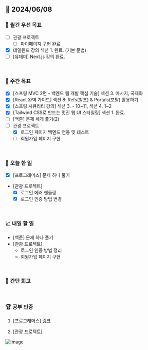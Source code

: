 ## 📅 2024/06/08

### 🚀 월간 우선 목표

- [ ] 관광 프로젝트
  - [ ] 마이페이지 구현 완료
- [x] 테일윈드 강의 섹션 1. 완료. (기본 문법)
- [ ] [유데미] Next.js 강의 완료.

<br />

### 👏 주간 목표

- [x] [스프링 MVC 2편 - 백엔드 웹 개발 핵심 기술] 섹션 3. 메시지, 국제화
- [x] [React 완벽 가이드] 섹션 8: Refs(참조) & Portals(포탈) 활용하기
- [x] [스프링 시큐리티 강의] 섹션 3. - 10~11, 섹션 4. 1~2
- [x] [Tailwind CSS로 만드는 멋진 웹 UI 스타일링] 섹션 1. 완료.
- [ ] [백준] 문제 세개 풀기(2)
- [ ] 관광 프로젝트
  - [x] 로그인 페이지 백엔드 연동 및 테스트
  - [ ] 회원가입 페이지 구현

<br />

### 💯 오늘 한 일

- [x] [프로그래머스] 문제 하나 풀기
- [관광 프로젝트]
  - [x] 로그인 에러 핸들링
  - [x] 로그인 인증 방법 변경

<br />

### 📈 내일 할 일

- [백준] 문제 하나 풀기
- [관광 프로젝트]
  - 로그인 인증 방법 정리
  - 회원가입 페이지 구현

<br />

### 🤔 간단 회고

<br />

### 🏆 공부 인증

1. [프로그래머스]
   [링크](https://github.com/suld2495/fridaycoffee/tree/main/%ED%94%84%EB%A1%9C%EA%B7%B8%EB%9E%98%EB%A8%B8%EC%8A%A4/2/12924.%E2%80%85%EC%88%AB%EC%9E%90%EC%9D%98%E2%80%85%ED%91%9C%ED%98%84)

2. [관광 프로젝트]

![image](https://github.com/suld2495/TIL/assets/42727909/d930d57f-1449-45a1-a61c-5264b1fa9bf8)

